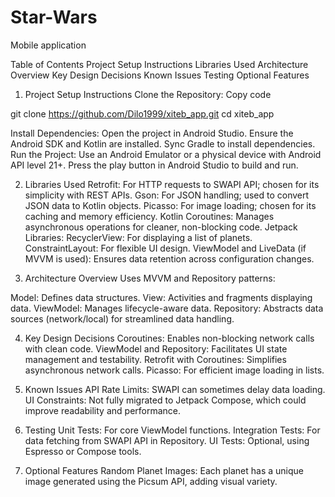 # Star-Wars
 Mobile application


Table of Contents
    Project Setup Instructions
    Libraries Used
    Architecture Overview
    Key Design Decisions
    Known Issues
    Testing
    Optional Features

1. Project Setup Instructions
Clone the Repository:
Copy code

git clone https://github.com/Dilo1999/xiteb_app.git
cd xiteb_app


Install Dependencies:
Open the project in Android Studio.
Ensure the Android SDK and Kotlin are installed.
Sync Gradle to install dependencies.
Run the Project:
Use an Android Emulator or a physical device with Android API level 21+.
Press the play button in Android Studio to build and run.

2. Libraries Used
Retrofit: For HTTP requests to SWAPI API; chosen for its simplicity with REST APIs.
Gson: For JSON handling; used to convert JSON data to Kotlin objects.
Picasso: For image loading; chosen for its caching and memory efficiency.
Kotlin Coroutines: Manages asynchronous operations for cleaner, non-blocking code.
Jetpack Libraries:
RecyclerView: For displaying a list of planets.
ConstraintLayout: For flexible UI design.
ViewModel and LiveData (if MVVM is used): Ensures data retention across configuration changes.

3. Architecture Overview
Uses MVVM and Repository patterns:

Model: Defines data structures.
View: Activities and fragments displaying data.
ViewModel: Manages lifecycle-aware data.
Repository: Abstracts data sources (network/local) for streamlined data handling.

4. Key Design Decisions
Coroutines: Enables non-blocking network calls with clean code.
ViewModel and Repository: Facilitates UI state management and testability.
Retrofit with Coroutines: Simplifies asynchronous network calls.
Picasso: For efficient image loading in lists.

5. Known Issues
API Rate Limits: SWAPI can sometimes delay data loading.
UI Constraints: Not fully migrated to Jetpack Compose, which could improve readability and performance.

6. Testing
Unit Tests: For core ViewModel functions.
Integration Tests: For data fetching from SWAPI API in Repository.
UI Tests: Optional, using Espresso or Compose tools.

7. Optional Features
Random Planet Images: Each planet has a unique image generated using the Picsum API, adding visual variety.
